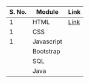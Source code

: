 
| S. No. | Module       | Link                                  |
|--------|--------------|---------------------------------------|
| 1      | HTML         |[Link](https://tej-mahender.github.io/DN4.0-Upskilling/Module-01HTML/index.html)|
| 1      | CSS          ||
| 1      | Javascript   ||
|        | Bootstrap    ||
|        | SQL          ||
|        | Java         ||
